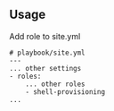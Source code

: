 ## Usage

Add role to site.yml

```
# playbook/site.yml
---
... other settings
- roles:
    ... other roles
    - shell-provisioning
...
```
